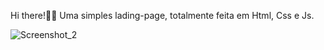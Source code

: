 Hi there!👏👏
Uma simples lading-page, totalmente feita em Html, Css e Js. 

![Screenshot_2](https://github.com/user-attachments/assets/6a57a59c-6343-4bfc-817c-1c2228e79333)
